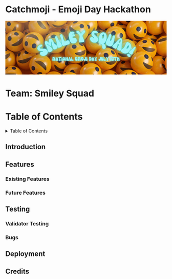 # Catchmoji - Emoji Day Hackathon
![Smiley Squad banner](assets/images/smiley_squad__emoji_day.png)

# Team: Smiley Squad

# Table of Contents
<details>
<summary>Table of Contents</summary>

* [Introduction](#introduction)
* [Features](#features)
    * [Exisiting Features](#existing-features)
    * [Future Features](#future-features)
* [Testing](#testing)
    * [Validator Testing](#validator-testing)
    * [Bugs](#bugs)
* [Deployment](#deployment)  
* [Credits](#credits)  
</details>


## Introduction

## Features
### Existing Features
### Future Features

## Testing
### Validator Testing
### Bugs

## Deployment

## Credits